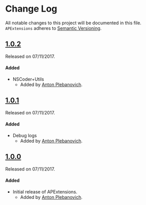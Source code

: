 # Change Log
All notable changes to this project will be documented in this file.
`APExtensions` adheres to [Semantic Versioning](http://semver.org/).

## [1.0.2](https://github.com/APUtils/APExtensions/releases/tag/1.0.2)
Released on 07/11/2017.

#### Added
- NSCoder+Utils
  - Added by [Anton Plebanovich](https://github.com/anton-plebanovich).

## [1.0.1](https://github.com/APUtils/APExtensions/releases/tag/1.0.1)
Released on 07/11/2017.

#### Added
- Debug logs
  - Added by [Anton Plebanovich](https://github.com/anton-plebanovich).

## [1.0.0](https://github.com/APUtils/APExtensions/releases/tag/1.0.0)
Released on 07/11/2017.

#### Added
- Initial release of APExtensions.
  - Added by [Anton Plebanovich](https://github.com/anton-plebanovich).
